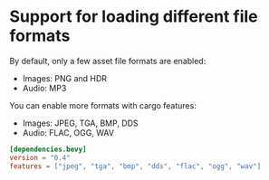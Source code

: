 # Support for loading different file formats

By default, only a few asset file formats are enabled:
 - Images: PNG and HDR
 - Audio: MP3

You can enable more formats with cargo features:
 - Images: JPEG, TGA, BMP, DDS
 - Audio: FLAC, OGG, WAV

```toml
[dependencies.bevy]
version = "0.4"
features = ["jpeg", "tga", "bmp", "dds", "flac", "ogg", "wav"]
```
